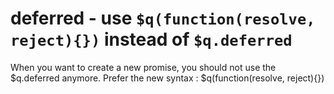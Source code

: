 # deferred - use `$q(function(resolve, reject){})` instead of `$q.deferred`

When you want to create a new promise, you should not use the $q.deferred anymore.
Prefer the new syntax : $q(function(resolve, reject){})
